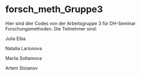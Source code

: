 # forsch_meth_Gruppe3
Hier sind dier Codes von der Arbeitsgruppe 3 für DH-Seminar Forschungsmethoden. Die Teilnehmer sind:

Julia Eiba

Natalia Larionova

Mariia Soltamova

Artem Stoianov
